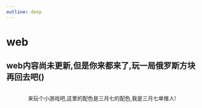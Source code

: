 ```yaml
---
outline: deep
---
```


<script setup>
import { defineClientComponent } from 'vitepress'
const TetrisGame = defineClientComponent(() => import('./TetrisGame.vue'))
</script>
# web

## web内容尚未更新,但是你来都来了,玩一局俄罗斯方块再回去吧() 


<div class="game-container">
  <div class="game-wrapper">
    来玩个小游戏吧,这里的配色是三月七的配色,我是三月七单推人!
    <ClientOnly>
      <TetrisGame />
    </ClientOnly>
  </div>
</div>

<style>
.game-container {
  display: flex;
  justify-content: center;
  width: 100%;
  margin: 2rem 0;
}

.game-wrapper {
  max-width: 500px;
  width: 100%;
  text-align: center;
}
</style>